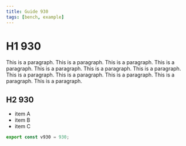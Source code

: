 ```yaml
---
title: Guide 930
tags: [bench, example]
---
```


# H1 930

This is a paragraph. This is a paragraph. This is a paragraph. This is a paragraph. This is a paragraph. This is a paragraph. This is a paragraph. This is a paragraph. This is a paragraph. This is a paragraph. This is a paragraph. This is a paragraph. 

## H2 930

- item A
- item B
- item C

```ts
export const v930 = 930;
```